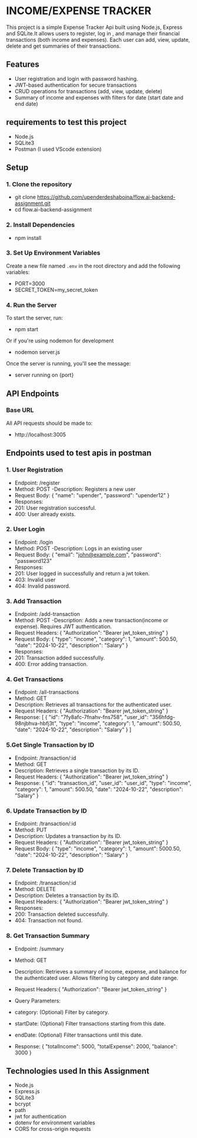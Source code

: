 # INCOME/EXPENSE TRACKER

This project is a simple Expense Tracker Api built using Node.js, Express and SQLite.It allows users to register, log in , and manage their financial transactions (both income and expenses). Each user can add, view, update, delete and get summaries of their transactions.

## Features
- User registration and login with password hashing.
- JWT-based authentication for secure transactions
- CRUD operations for transactions (add, view, update, delete)
- Summary of income and expenses with filters for date (start date and end date)

## requirements to test this project
- Node.js
- SQLite3
- Postman (I used  VScode extension)

## Setup 
### 1. Clone the repository

- git clone https://github.com/upenderdeshaboina/flow.ai-backend-assignment.git
- cd flow.ai-backend-assignment

### 2. Install Dependencies
- npm install

### 3. Set Up Environment Variables
Create a new file named `.env` in the root directory and add the following variables:

- PORT=3000        
- SECRET_TOKEN=my_secret_token

### 4. Run the Server
To start the server, run:
- npm start

Or if you're using nodemon for development
- nodemon server.js

Once the server is running, you'll see the message:
- server running on {port}
## API Endpoints
### Base URL
All API requests should be made to:
- http://localhost:3005

## Endpoints used to test apis in postman
### 1. User Registration
- Endpoint: /register
- Method: POST
-Description: Registers a new user
- Request Body: { "name": "upender", "password": "upender12" }
- Responses:
- 201: User registration successful.
- 400: User already exists.

### 2. User Login
- Endpoint: /login
- Method: POST
-Description: Logs in an existing user
- Request Body: { "email": "john@example.com", "password": "password123"
- Responses:
- 201: User logged in successfully and return a jwt token.
- 403: Invalid user
- 404: Invalid password.

### 3. Add Transaction
- Endpoint: /add-transaction
- Method: POST
-Description: Adds a new transaction(income or expense). Requires JWT authentication.
- Request Headers: {
    "Authorization": "Bearer jwt_token_string"
}
- Request Body: {
    "type": "income",
    "category": 1,
    "amount": 500.50,
    "date": "2024-10-22",
    "description": "Salary"
}
- Responses:
- 201: Transaction added successfully.
- 400: Error adding transaction.

### 4. Get Transactions
- Endpoint: /all-transactions
- Method: GET
- Description: Retrieves all transactions for the authenticated user.
- Request Headers: {
    "Authorization": "Bearer jwt_token_string"
}
- Response:
[
    {
        "id": "7fy8afc-7fnahv-fns758",
        "user_id": "356hfdg-98njbhva-hbfj3t",
        "type": "income",
        "category": 1,
        "amount": 500.50,
        "date": "2024-10-22",
        "description": "Salary"
    }
]

### 5.Get Single Transaction by ID
- Endpoint: /transaction/:id
- Method: GET
- Description: Retrieves a single transaction by its ID.
- Request Headers: {
    "Authorization": "Bearer jwt_token_string"
    }
- Response:
{
    "id": "transaction_id",
    "user_id": "user_id",
    "type": "income",
    "category": 1,
    "amount": 500.50,
    "date": "2024-10-22",
    "description": "Salary"
}

### 6. Update Transaction by ID
- Endpoint: /transaction/:id
- Method: PUT
- Description: Updates a transaction by its ID.
- Request Headers: {
    "Authorization": "Bearer jwt_token_string"
    }
- Request Body: {
    "type": "income",
    "category": 1,
    "amount": 5000.50,
    "date": "2024-10-22",
    "description": "Salary"
}

### 7. Delete Transaction by ID
- Endpoint: /transaction/:id
- Method: DELETE
- Description: Deletes a transaction by its ID.
- Request Headers: {
    "Authorization": "Bearer jwt_token_string"
    }
- Responses:
- 200: Transaction deleted successfully.
- 404: Transaction not found.

### 8. Get Transaction Summary
- Endpoint: /summary
- Method: GET
- Description: Retrieves a summary of income, expense, and balance for the authenticated user. Allows filtering by category and date range.

- Request Headers:{
    "Authorization": "Bearer jwt_token_string"
}
- Query Parameters:

- category: (Optional) Filter by category.
- startDate: (Optional) Filter transactions starting from this date.
- endDate: (Optional) Filter transactions until this date.
- Response: {
    "totalIncome": 5000,
    "totalExpense": 2000,
    "balance": 3000
    }

## Technologies used In this Assignment
- Node.js
- Express.js
- SQLite3
- bcrypt
- path
- jwt for authentication
- dotenv for environment variables
- CORS for cross-origin requests
